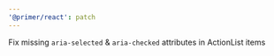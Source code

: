 ```yaml
---
'@primer/react': patch
---
```


Fix missing `aria-selected` & `aria-checked` attributes in ActionList items

